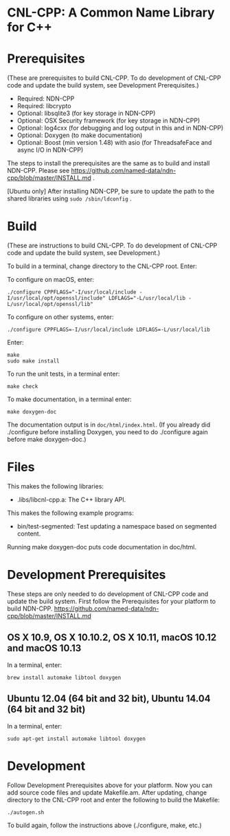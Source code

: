 CNL-CPP: A Common Name Library for C++
======================================

Prerequisites
=============
(These are prerequisites to build CNL-CPP.  To do development of CNL-CPP code
and update the build system, see Development Prerequisites.)

* Required: NDN-CPP
* Required: libcrypto
* Optional: libsqlite3 (for key storage in NDN-CPP)
* Optional: OSX Security framework (for key storage in NDN-CPP)
* Optional: log4cxx (for debugging and log output in this and in NDN-CPP)
* Optional: Doxygen (to make documentation)
* Optional: Boost (min version 1.48) with asio (for ThreadsafeFace and async I/O in NDN-CPP)

The steps to install the prerequisites are the same as to build and install NDN-CPP.
Please see https://github.com/named-data/ndn-cpp/blob/master/INSTALL.md .

[Ubuntu only] After installing NDN-CPP, be sure to update the path to the
shared libraries using `sudo /sbin/ldconfig` .

Build
=====
(These are instructions to build CNL-CPP. To do development of CNL-CPP code and update the build system, see Development.)

To build in a terminal, change directory to the CNL-CPP root. Enter:

To configure on macOS, enter:

    ./configure CPPFLAGS="-I/usr/local/include -I/usr/local/opt/openssl/include" LDFLAGS="-L/usr/local/lib -L/usr/local/opt/openssl/lib"

To configure on other systems, enter:

    ./configure CPPFLAGS=-I/usr/local/include LDFLAGS=-L/usr/local/lib

Enter:

    make
    sudo make install

To run the unit tests, in a terminal enter:

    make check

To make documentation, in a terminal enter:

    make doxygen-doc

The documentation output is in `doc/html/index.html`. (If you already did ./configure
before installing Doxygen, you need to do ./configure again before make doxygen-doc.)

Files
=====
This makes the following libraries:

* .libs/libcnl-cpp.a: The C++ library API.

This makes the following example programs:

* bin/test-segmented: Test updating a namespace based on segmented content.

Running make doxygen-doc puts code documentation in doc/html.

Development Prerequisites
=========================
These steps are only needed to do development of CNL-CPP code and update the build system.
First follow the Prerequisites for your platform to build NDN-CPP.
https://github.com/named-data/ndn-cpp/blob/master/INSTALL.md

## OS X 10.9, OS X 10.10.2, OS X 10.11, macOS 10.12 and macOS 10.13
In a terminal, enter:

    brew install automake libtool doxygen

## Ubuntu 12.04 (64 bit and 32 bit), Ubuntu 14.04 (64 bit and 32 bit)
In a terminal, enter:

    sudo apt-get install automake libtool doxygen

Development
===========
Follow Development Prerequisites above for your platform.
Now you can add source code files and update Makefile.am.
After updating, change directory to the CNL-CPP root and enter the following to build the Makefile:

    ./autogen.sh

To build again, follow the instructions above (./configure, make, etc.)
